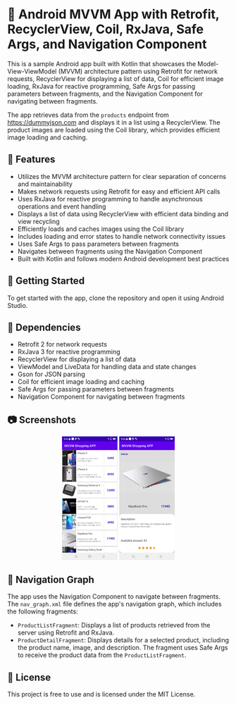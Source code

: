 # 📱 Android MVVM App with Retrofit, RecyclerView, Coil, RxJava, Safe Args, and Navigation Component

This is a sample Android app built with Kotlin that showcases the Model-View-ViewModel (MVVM) architecture pattern using Retrofit for network requests, RecyclerView for displaying a list of data, Coil for efficient image loading, RxJava for reactive programming, Safe Args for passing parameters between fragments, and the Navigation Component for navigating between fragments.

The app retrieves data from the `products` endpoint from https://dummyjson.com and displays it in a list using a RecyclerView. The product images are loaded using the Coil library, which provides efficient image loading and caching.

## 🚀 Features

- Utilizes the MVVM architecture pattern for clear separation of concerns and maintainability
- Makes network requests using Retrofit for easy and efficient API calls
- Uses RxJava for reactive programming to handle asynchronous operations and event handling
- Displays a list of data using RecyclerView with efficient data binding and view recycling
- Efficiently loads and caches images using the Coil library
- Includes loading and error states to handle network connectivity issues
- Uses Safe Args to pass parameters between fragments
- Navigates between fragments using the Navigation Component
- Built with Kotlin and follows modern Android development best practices

## 🏁 Getting Started

To get started with the app, clone the repository and open it using Android Studio.

## 🔧 Dependencies

- Retrofit 2 for network requests
- RxJava 3 for reactive programming
- RecyclerView for displaying a list of data
- ViewModel and LiveData for handling data and state changes
- Gson for JSON parsing
- Coil for efficient image loading and caching
- Safe Args for passing parameters between fragments
- Navigation Component for navigating between fragments

## 📷 Screenshots

<p align="center">
  <img src="screenshots/screenshot_1.png" width="25%" alt="Screenshot 1" />
  <img src="screenshots/screenshot_2.png" width="25%" alt="Screenshot 2" />
</p>

## 🎨 Navigation Graph

The app uses the Navigation Component to navigate between fragments. The `nav_graph.xml` file defines the app's navigation graph, which includes the following fragments:

- `ProductListFragment`: Displays a list of products retrieved from the server using Retrofit and RxJava.
- `ProductDetailFragment`: Displays details for a selected product, including the product name, image, and description. The fragment uses Safe Args to receive the product data from the `ProductListFragment`.


## 📝 License

This project is free to use and is licensed under the MIT License.
